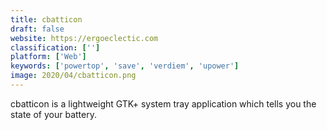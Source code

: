 ```yaml
---
title: cbatticon
draft: false 
website: https://ergoeclectic.com
classification: ['']
platform: ['Web']
keywords: ['powertop', 'save', 'verdiem', 'upower']
image: 2020/04/cbatticon.png
---
```

cbatticon is a lightweight GTK+ system tray application which tells you the state of your battery.